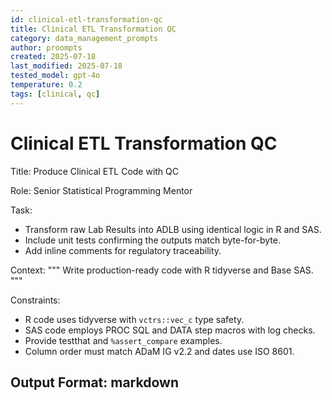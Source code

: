 ```yaml
---
id: clinical-etl-transformation-qc
title: Clinical ETL Transformation QC
category: data_management_prompts
author: proompts
created: 2025-07-18
last_modified: 2025-07-18
tested_model: gpt-4o
temperature: 0.2
tags: [clinical, qc]
---
```


# Clinical ETL Transformation QC

Title: Produce Clinical ETL Code with QC

Role: Senior Statistical Programming Mentor

Task:
- Transform raw Lab Results into ADLB using identical logic in R and SAS.
- Include unit tests confirming the outputs match byte-for-byte.
- Add inline comments for regulatory traceability.

Context:
"""
Write production-ready code with R tidyverse and Base SAS.
"""

Constraints:
- R code uses tidyverse with `vctrs::vec_c` type safety.
- SAS code employs PROC SQL and DATA step macros with log checks.
- Provide testthat and `%assert_compare` examples.
- Column order must match ADaM IG v2.2 and dates use ISO 8601.

Output Format: markdown
--------------------------------------------------
